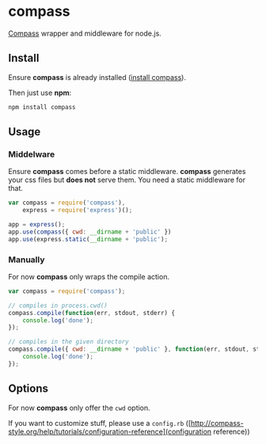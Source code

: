 # compass

[Compass](http://compass-style.org) wrapper and middleware for node.js.

## Install

Ensure **compass** is already installed ([install compass](http://compass-style.org/install)).

Then just use **npm**:

```javascript
npm install compass
```

## Usage

### Middelware

Ensure **compass** comes before a static middleware. **compass** generates your css files but **does not** serve them. You need a static middleware for that.

```javascript
var compass = require('compass'),
    express = require('express')();

app = express();
app.use(compass({ cwd: __dirname + 'public' })
app.use(express.static(__dirname + 'public');
```

### Manually

For now **compass** only wraps the compile action.

```javascript
var compass = require('compass');

// compiles in process.cwd()
compass.compile(function(err, stdout, stderr) {
    console.log('done');
});

// compiles in the given directory
compass.compile({ cwd: __dirname + 'public' }, function(err, stdout, stderr) {
    console.log('done');
});
```

## Options

For now **compass** only offer the `cwd` option.

If you want to customize stuff, please use a `config.rb` ([http://compass-style.org/help/tutorials/configuration-reference](configuration reference))